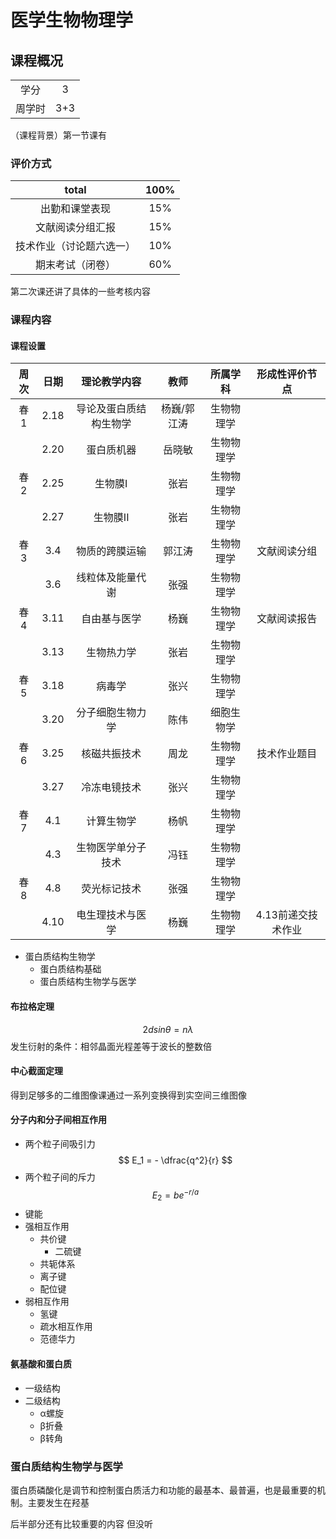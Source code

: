 # 医学生物物理学

## 课程概况

| | |
| :---: | :---: |
| 学分 | 3 |
| 周学时 | 3+3 |

（课程背景）第一节课有

### 评价方式

| total | 100% |
| :---: | :---: |
| 出勤和课堂表现 | 15% | 
| 文献阅读分组汇报 | 15% |
| 技术作业（讨论题六选一） | 10% |
| 期末考试（闭卷） | 60% |

第二次课还讲了具体的一些考核内容

### 课程内容

#### 课程设置

 | 周次 | 日期 | 理论教学内容 | 教师 | 所属学科 | 形成性评价节点 | 
 | :---: | :---: | :---: | :---: | :---: | :---: | 
 | 春1 | 2.18 | 导论及蛋白质结构生物学 | 杨巍/郭江涛 | 生物物理学 |  | 
 |  | 2.20 | 蛋白质机器 | 岳晓敏 | 生物物理学 |  | 
 | 春2 | 2.25 | 生物膜I | 张岩 | 生物物理学 |  | 
 |  | 2.27 | 生物膜II | 张岩 | 生物物理学 |  |
 | 春3 | 3.4 | 物质的跨膜运输 | 郭江涛 | 生物物理学 | 文献阅读分组 | 
 |  | 3.6 | 线粒体及能量代谢 | 张强 | 生物物理学 |  | 
 | 春4 | 3.11 | 自由基与医学 | 杨巍 | 生物物理学 | 文献阅读报告 | 
 |  | 3.13 | 生物热力学 | 张岩 | 生物物理学 |  | 
 | 春5 | 3.18 | 病毒学 | 张兴 | 生物物理学 |  | 
 |  | 3.20 | 分子细胞生物力学 | 陈伟 | 细胞生物学 |  | 
 | 春6 | 3.25 | 核磁共振技术 | 周龙 | 生物物理学 | 技术作业题目 | 
 |  | 3.27 | 冷冻电镜技术 | 张兴 | 生物物理学 |  | 
 | 春7 | 4.1 | 计算生物学 | 杨帆 | 生物物理学 |  | 
 |  | 4.3 | 生物医学单分子技术 | 冯钰 | 生物物理学 |  | 
 | 春8 | 4.8 | 荧光标记技术 | 张强 | 生物物理学 |  | 
 |  | 4.10 | 电生理技术与医学 | 杨巍 | 生物物理学 | 4.13前递交技术作业 | 



- 蛋白质结构生物学
  - 蛋白质结构基础
  - 蛋白质结构生物学与医学


#### 布拉格定理

  $$ 2dsinθ = nλ $$发生衍射的条件：相邻晶面光程差等于波长的整数倍

#### 中心截面定理

  得到足够多的二维图像课通过一系列变换得到实空间三维图像

#### 分子内和分子间相互作用

- 两个粒子间吸引力 $$ E_1 = - \dfrac{q^2}{r} $$
- 两个粒子间的斥力 $$ E_2 = be^{-r/a} $$
- 键能
- 强相互作用
  - 共价键
    - 二硫键
  - 共轭体系
  - 离子键
  - 配位键
- 弱相互作用
  - 氢键
  - 疏水相互作用
  - 范德华力

#### 氨基酸和蛋白质
- 一级结构
- 二级结构
  - α螺旋
  - β折叠
  - β转角

### 蛋白质结构生物学与医学
蛋白质磷酸化是调节和控制蛋白质活力和功能的最基本、最普遍，也是最重要的机制。主要发生在羟基


后半部分还有比较重要的内容 但没听